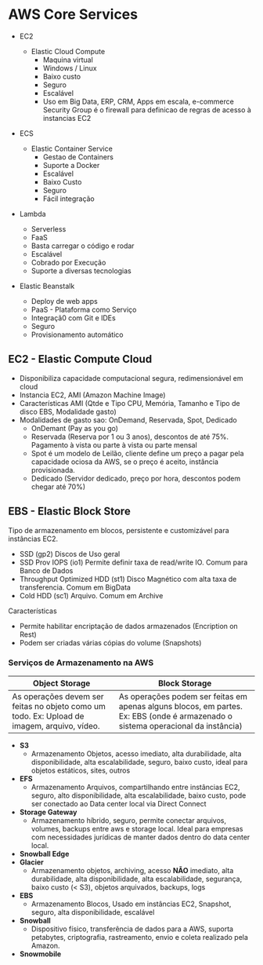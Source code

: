 # AWS Core Services

- EC2
  - Elastic Cloud Compute
    - Maquina virtual
    - Windows / Linux
    - Baixo custo
    - Seguro
    - Escalável
    - Uso em Big Data, ERP, CRM, Apps em escala, e-commerce
  Security Group é o firewall para definicao de regras de acesso à instancias EC2

- ECS
  - Elastic Container Service
    - Gestao de Containers
    - Suporte a Docker
    - Escalável
    - Baixo Custo
    - Seguro
    - Fácil integração

- Lambda
  - Serverless
  - FaaS
  - Basta carregar o código e rodar
  - Escalável
  - Cobrado por Execução
  - Suporte a diversas tecnologias

- Elastic Beanstalk
  - Deploy de web apps
  - PaaS - Plataforma como Serviço
  - Integraçã0 com Git e IDEs
  - Seguro
  - Provisionamento automático

## EC2 - Elastic Compute Cloud
- Disponibiliza capacidade computacional segura, redimensionável em cloud
- Instancia EC2, AMI (Amazon Machine Image)
- Características AMI (Qtde e Tipo CPU, Memória, Tamanho e Tipo de disco EBS, Modalidade gasto)
- Modalidades de gasto sao: OnDemand, Reservada, Spot, Dedicado
  - OnDemant (Pay as you go)
  - Reservada (Reserva por 1 ou 3 anos), descontos de até 75%. Pagamento à vista ou parte à vista ou parte mensal
  - Spot é um modelo de Leilão, cliente define um preço a pagar pela capacidade ociosa da AWS, se o preço é aceito, instância provisionada. 
  - Dedicado (Servidor dedicado, preço por hora, descontos podem chegar até 70%)

## EBS - Elastic Block Store
  Tipo de armazenamento em blocos, persistente e customizável para instâncias EC2.
  - SSD (gp2) Discos de Uso geral
  - SSD Prov IOPS (io1) Permite definir taxa de read/write IO. Comum para Banco de Dados
  - Throughput Optimized HDD (st1) Disco Magnético com alta taxa de transferencia. Comum em BigData
  - Cold HDD (sc1) Arquivo. Comum em Archive

  Características
  - Permite habilitar encriptação de dados armazenados (Encription on Rest)
  - Podem ser criadas várias cópias do volume (Snapshots)

### Serviços de Armazenamento na AWS

| Object Storage                                                                                 | Block Storage                                                                                                                      |
|------------------------------------------------------------------------------------------------|------------------------------------------------------------------------------------------------------------------------------------|
| As operações devem ser feitas  no objeto como um todo.  Ex: Upload de imagem, arquivo, vídeo.  | As operações podem ser feitas  em apenas alguns blocos, em partes.  Ex: EBS (onde é armazenado o sistema operacional da instância) |

  - **S3**
    - Armazenamento Objetos, acesso imediato, alta durabilidade, alta disponibilidade, alta escalabilidade, seguro, baixo custo, ideal para objetos estáticos, sites, outros
  - **EFS**
    - Armazenamento Arquivos, compartilhando entre instâncias EC2, seguro, alto disponibilidade, alta escalabilidade, baixo custo, pode ser conectado ao Data center local via Direct Connect
  - **Storage Gateway**
    - Armazenamento híbrido, seguro, permite conectar arquivos, volumes, backups entre aws e storage local. Ideal para empresas com necessidades jurídicas de manter dados dentro do data center local.
  - **Snowball Edge**
  - **Glacier**
    - Armazenamento objetos, archiving, acesso **NÃO** imediato, alta durabilidade, alta disponibilidade, alta escalabilidade, segurança, baixo custo (< S3), objetos arquivados, backups, logs
  - **EBS**
    - Armazenamento Blocos, Usado em instâncias EC2, Snapshot, seguro, alta disponibilidade, escalável
  - **Snowball**
    - Dispositivo físico, transferência de dados para a AWS, suporta petabytes, criptografia, rastreamento, envio e coleta realizado pela Amazon.
  - **Snowmobile**



